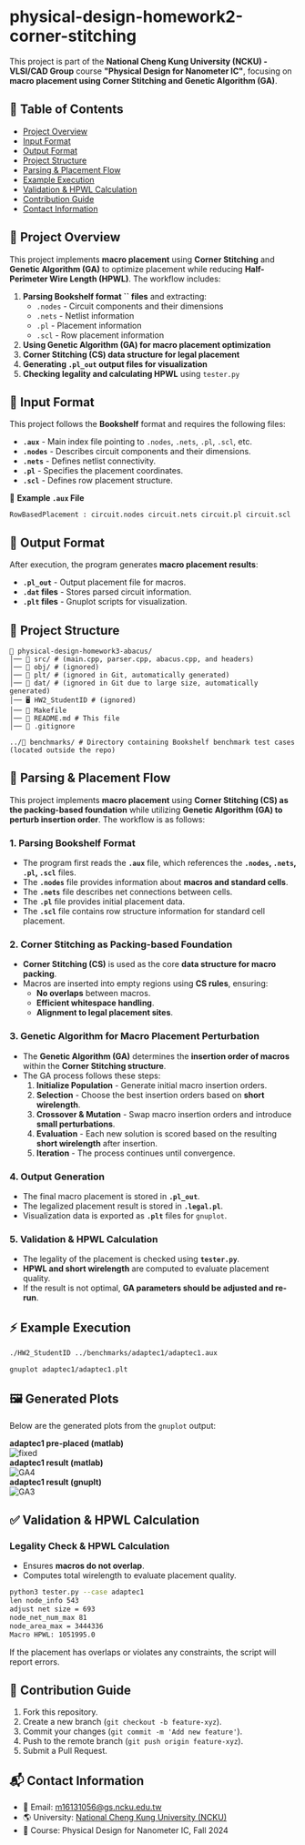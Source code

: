 # physical-design-homework2-corner-stitching

&#x20;

This project is part of the **National Cheng Kung University (NCKU) - VLSI/CAD Group** course **"Physical Design for Nanometer IC"**, focusing on **macro placement using Corner Stitching and Genetic Algorithm (GA)**.

## 📖 Table of Contents

- [Project Overview](#project-overview)
- [Input Format](#input-format)
- [Output Format](#output-format)
- [Project Structure](#project-structure)
- [Parsing & Placement Flow](#parsing--placement-flow)
- [Example Execution](#example-execution)
- [Validation & HPWL Calculation](#validation--hpwl-calculation)
- [Contribution Guide](#contribution-guide)
- [Contact Information](#contact-information)

## 📝 Project Overview

This project implements **macro placement** using **Corner Stitching** and **Genetic Algorithm (GA)** to optimize placement while reducing **Half-Perimeter Wire Length (HPWL)**. The workflow includes:

1. **Parsing Bookshelf format ****\`\`**** files** and extracting:
   - `.nodes` - Circuit components and their dimensions
   - `.nets` - Netlist information
   - `.pl` - Placement information
   - `.scl` - Row placement information
2. **Using Genetic Algorithm (GA) for macro placement optimization**
3. **Corner Stitching (CS) data structure for legal placement**
4. **Generating `.pl_out` output files for visualization**
5. **Checking legality and calculating HPWL** using `tester.py`

## 📄 Input Format

This project follows the **Bookshelf** format and requires the following files:
- **`.aux`** - Main index file pointing to `.nodes`, `.nets`, `.pl`, `.scl`, etc.
- **`.nodes`** - Describes circuit components and their dimensions.
- **`.nets`** - Defines netlist connectivity.
- **`.pl`** - Specifies the placement coordinates.
- **`.scl`** - Defines row placement structure.

📄 **Example `.aux` File**
```
RowBasedPlacement : circuit.nodes circuit.nets circuit.pl circuit.scl
```

## 📄 Output Format
After execution, the program generates **macro placement results**:
- **`.pl_out`** - Output placement file for macros.
- **`.dat` files** - Stores parsed circuit information.
- **`.plt` files** - Gnuplot scripts for visualization.

## 🧰 Project Structure

```
📂 physical-design-homework3-abacus/
│── 📂 src/ # (main.cpp, parser.cpp, abacus.cpp, and headers)
│── 📂 obj/ # (ignored)
│── 📂 plt/ # (ignored in Git, automatically generated)
│── 📂 dat/ # (ignored in Git due to large size, automatically generated)
│── 🖥️ HW2_StudentID # (ignored)
│── 🔧 Makefile
│── 📜 README.md # This file
│── 📜 .gitignore

../📂 benchmarks/ # Directory containing Bookshelf benchmark test cases (located outside the repo)
```

## 🔹 **Parsing & Placement Flow**
This project implements **macro placement** using **Corner Stitching (CS) as the packing-based foundation** while utilizing **Genetic Algorithm (GA) to perturb insertion order**. The workflow is as follows:

### **1. Parsing Bookshelf Format**
- The program first reads the **`.aux`** file, which references the **`.nodes`, `.nets`, `.pl`, `.scl`** files.
- The **`.nodes`** file provides information about **macros and standard cells**.
- The **`.nets`** file describes net connections between cells.
- The **`.pl`** file provides initial placement data.
- The **`.scl`** file contains row structure information for standard cell placement.

### **2. Corner Stitching as Packing-based Foundation**
- **Corner Stitching (CS)** is used as the core **data structure for macro packing**.
- Macros are inserted into empty regions using **CS rules**, ensuring:
  - **No overlaps** between macros.
  - **Efficient whitespace handling**.
  - **Alignment to legal placement sites**.

### **3. Genetic Algorithm for Macro Placement Perturbation**
- The **Genetic Algorithm (GA)** determines the **insertion order of macros** within the **Corner Stitching structure**.
- The GA process follows these steps:
  1. **Initialize Population** - Generate initial macro insertion orders.
  2. **Selection** - Choose the best insertion orders based on **short wirelength**.
  3. **Crossover & Mutation** - Swap macro insertion orders and introduce **small perturbations**.
  4. **Evaluation** - Each new solution is scored based on the resulting **short wirelength** after insertion.
  5. **Iteration** - The process continues until convergence.

### **4. Output Generation**
- The final macro placement is stored in **`.pl_out`**.
- The legalized placement result is stored in **`.legal.pl`**.
- Visualization data is exported as **`.plt`** files for `gnuplot`.

### **5. Validation & HPWL Calculation**
- The legality of the placement is checked using **`tester.py`**.
- **HPWL and short wirelength** are computed to evaluate placement quality.
- If the result is not optimal, **GA parameters should be adjusted and re-run**.

## ⚡ **Example Execution**

```bash
./HW2_StudentID ../benchmarks/adaptec1/adaptec1.aux
```

```bash
gnuplot adaptec1/adaptec1.plt
```

## 🖼️ Generated Plots

Below are the generated plots from the `gnuplot` output:

**adaptec1 pre-placed (matlab)**  
![fixed](https://github.com/user-attachments/assets/a251b908-bfb2-4dae-b5aa-8cb14aca7e85)  
**adaptec1 result (matlab)**  
![GA4](https://github.com/user-attachments/assets/34f0f459-003d-41fd-adc2-b7fe0d21ff26)  
**adaptec1 result (gnuplt)**  
![GA3](https://github.com/user-attachments/assets/356a0f04-9937-4e2f-b2de-4e30a069d21a)  

## ✅ Validation & HPWL Calculation

### **Legality Check & HPWL Calculation**

- Ensures **macros do not overlap**.
- Computes total wirelength to evaluate placement quality.

```bash
python3 tester.py --case adaptec1
len node_info 543
adjust net size = 693
node_net_num_max 81
node_area_max = 3444336
Macro HPWL: 1051995.0
```

If the placement has overlaps or violates any constraints, the script will report errors.

## 🤝 Contribution Guide

1. Fork this repository.
2. Create a new branch (`git checkout -b feature-xyz`).
3. Commit your changes (`git commit -m 'Add new feature'`).
4. Push to the remote branch (`git push origin feature-xyz`).
5. Submit a Pull Request.

## 📬 Contact Information

- 📧 Email: [m16131056@gs.ncku.edu.tw](mailto\:m16131056@gs.ncku.edu.tw)
- 🌎 University: [National Cheng Kung University (NCKU)](https://www.ncku.edu.tw)
- 📖 Course: Physical Design for Nanometer IC, Fall 2024
